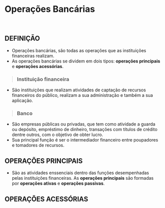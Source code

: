 # Operações Bancárias

<br>

## DEFINIÇÃO
* Operações bancárias, são todas as operações que as instituições financeiras realizam.
* As operações bancárias se dividem em dois tipos: **operações principais** e **operações acessórias**.

> ### Instituição financeira
* São instituições que realizam atividades de captação de recursos financeiros do público, realizam a sua administração e também a sua aplicação.

> ### Banco
* São empresas públicas ou privadas, que tem como atividade a guarda ou depósito, empréstimo de dinheiro, transações com títulos de crédito dentre outros, com o objetivo de obter lucro.
* Sua principal função é ser o intermediador financeiro entre poupadores e tomadores de recursos.

## OPERAÇÕES PRINCIPAIS
* São as atividades enssenciais dentro das funções desempenhadas pelas instituições financeiras. As **operações principais** são formadas por **operações ativas** e **operações passivas**.

## OPERAÇÕES ACESSÓRIAS